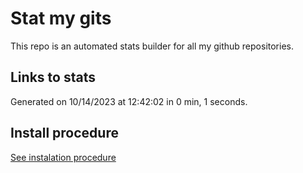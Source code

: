 # Stat my gits

This repo is an automated stats builder for all my github repositories.

## Links to stats


Generated on 10/14/2023 at 12:42:02 in 0 min, 1 seconds.

## Install procedure

[See instalation procedure](./src/install.md)
